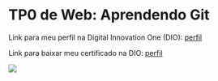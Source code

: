 <h1>TP0 de Web: Aprendendo Git</h1>

Link para meu perfil na Digital Innovation One (DIO):
<a href="https://web.digitalinnovation.one/users/samuelfds286?tab=achievements">
  perfil
</a>

Link para baixar meu certificado na DIO:
<a href="https://digitalinnovation.one/certificate/B8B9C81B">
  perfil
</a>

<img src="https://fegemo.github.io/cefet-web/images/medalha-curso-git-na-dio.png">
